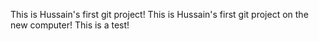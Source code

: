 This is Hussain's first git project!
This is Hussain's first git project on the new computer!
This is a test!